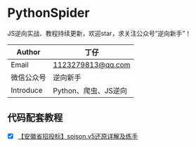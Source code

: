 # PythonSpider
JS逆向实战、教程持续更新，欢迎star，求关注公众号“逆向新手”！

| Author  | 丁仔 |
| --- | --- |
| Email | 1123279813@qq.com |
| 微信公众号 | 逆向新手 |
| Introduce | Python、爬虫、JS逆向 |


## 代码配套教程
- [x] [【安徽省招投标】sojson.v5还原详解及练手](https://mp.weixin.qq.com/s/YOY7EUTETF9KPU8X03B6uQ)
